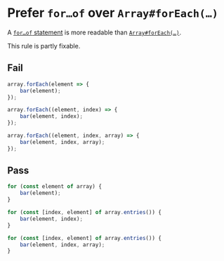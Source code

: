 # Prefer `for…of` over `Array#forEach(…)`

A [`for…of` statement](https://developer.mozilla.org/en-US/docs/Web/JavaScript/Reference/Statements/for...of) is more readable than [`Array#forEach(…)`](https://developer.mozilla.org/en-US/docs/Web/JavaScript/Reference/Global_Objects/Array/forEach).

This rule is partly fixable.

## Fail

```js
array.forEach(element => {
	bar(element);
});
```

```js
array.forEach((element, index) => {
	bar(element, index);
});
```

```js
array.forEach((element, index, array) => {
	bar(element, index, array);
});
```

## Pass

```js
for (const element of array) {
	bar(element);
}
```

```js
for (const [index, element] of array.entries()) {
	bar(element, index);
}
```

```js
for (const [index, element] of array.entries()) {
	bar(element, index, array);
}
```
